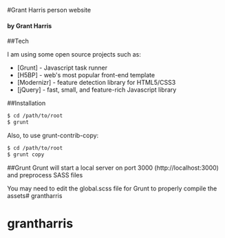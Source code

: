 #Grant Harris person website
#### by Grant Harris

##Tech

I am using some open source projects such as:

* [Grunt] - Javascript task runner
* [H5BP] - web's most popular front-end template
* [Modernizr] - feature detection library for HTML5/CSS3
* [jQuery] - fast, small, and feature-rich Javascript library 

##Installation

```sh
$ cd /path/to/root
$ grunt
```

Also, to use grunt-contrib-copy:

```sh
$ cd /path/to/root
$ grunt copy
```

##Grunt
Grunt will start a local server on port 3000 (http://localhost:3000) and preprocess SASS files

You may need to edit the global.scss file for Grunt to properly compile the assets# grantharris
# grantharris
